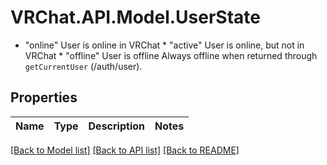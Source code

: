 # VRChat.API.Model.UserState
* \"online\" User is online in VRChat * \"active\" User is online, but not in VRChat * \"offline\" User is offline  Always offline when returned through `getCurrentUser` (/auth/user).

## Properties

Name | Type | Description | Notes
------------ | ------------- | ------------- | -------------

[[Back to Model list]](../README.md#documentation-for-models) [[Back to API list]](../README.md#documentation-for-api-endpoints) [[Back to README]](../README.md)

